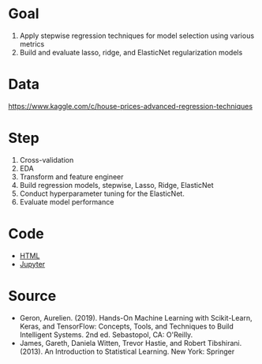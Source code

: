 # Goal

1. Apply stepwise regression techniques for model selection using various metrics
2. Build and evaluate lasso, ridge, and ElasticNet regularization models


# Data
https://www.kaggle.com/c/house-prices-advanced-regression-techniques

# Step
1. Cross-validation
2. EDA
3. Transform and feature engineer
4. Build regression models, stepwise, Lasso, Ridge, ElasticNet
5. Conduct hyperparameter tuning for the ElasticNet.
6. Evaluate model performance

# Code
- [HTML](https://htmlpreview.github.io/?https://github.com/Minjieli6/Supervised-Learning-Selection-and-Regularization-Best-Subsets-Stepwise-Lasso-Ridge-ElasticNet/blob/master/House_Prices_Advanced_Regression_Techniques_EDA%20(Assignment%203).html)
- [Jupyter](https://github.com/Minjieli6/Supervised-Learning-Selection-and-Regularization-Best-Subsets-Stepwise-Lasso-Ridge-ElasticNet/blob/master/House_Prices_Advanced_Regression_Techniques_EDA%20(Assignment%203).ipynb)

# Source
- Geron, Aurelien. (2019). Hands-On Machine Learning with Scikit-Learn, Keras, and TensorFlow: Concepts, Tools, and Techniques to Build Intelligent Systems. 2nd ed. Sebastopol, CA: O'Reilly.
- James, Gareth, Daniela Witten, Trevor Hastie, and Robert Tibshirani. (2013). An Introduction to Statistical Learning. New York: Springer

